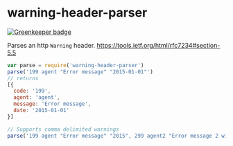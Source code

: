 # warning-header-parser

[![Greenkeeper badge](https://badges.greenkeeper.io/marcbachmann/warning-header-parser.svg)](https://greenkeeper.io/)

Parses an http `Warning` header. https://tools.ietf.org/html/rfc7234#section-5.5

```javascript
var parse = require('warning-header-parser')
parse('199 agent "Error message" "2015-01-01"')
// returns
[{
  code: '199',
  agent: 'agent',
  message: 'Error message',
  date: '2015-01-01'
}]

// Supports comma delimited warnings
parse('199 agent "Error message" "2015", 299 agent2 "Error message 2 with \" quote" "2016"')
```
